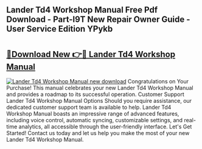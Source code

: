 ## Lander Td4 Workshop Manual Free Pdf Download - Part-I9T New Repair Owner Guide - User Service Edition YPykb

# <h2><a href="http://cf129.oget.top/?id=Lander+Td4+Workshop+Manual">🔗Download New 👉🔴 Lander Td4 Workshop Manual</a></h2>

[![Lander Td4 Workshop Manual new download](https://i.imgur.com/5g1atiW.png)](http://cf129.oget.top/?id=Lander+Td4+Workshop+Manual)
Congratulations on Your Purchase! This manual celebrates your new Lander Td4 Workshop Manual and provides a roadmap to its successful operation. Customer Support Lander Td4 Workshop Manual Options Should you require assistance, our dedicated customer support team is available to help. Lander Td4 Workshop Manual boasts an impressive range of advanced features, including voice control, automatic syncing, customizable settings, and real-time analytics, all accessible through the user-friendly interface. Let's Get Started! Contact us today and let us help you make the most of your new Lander Td4 Workshop Manual.

